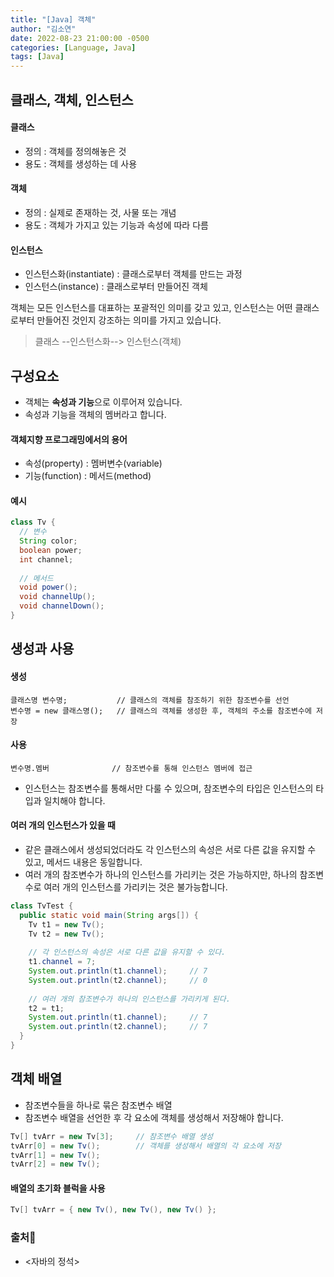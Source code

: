 ```yaml
---
title: "[Java] 객체"
author: "김소연"
date: 2022-08-23 21:00:00 -0500
categories: [Language, Java]
tags: [Java]
---
```




## 클래스, 객체, 인스턴스

#### 클래스
- 정의 : 객체를 정의해놓은 것
- 용도 : 객체를 생성하는 데 사용

#### 객체
- 정의 : 실제로 존재하는 것, 사물 또는 개념
- 용도 : 객체가 가지고 있는 기능과 속성에 따라 다름

#### 인스턴스
- 인스턴스화(instantiate) : 클래스로부터 객체를 만드는 과정
- 인스턴스(instance) : 클래스로부터 만들어진 객체



객체는 모든 인스턴스를 대표하는 포괄적인 의미를 갖고 있고, 
인스턴스는 어떤 클래스로부터 만들어진 것인지 강조하는 의미를 가지고 있습니다.

> 클래스 --인스턴스화--> 인스턴스(객체)



## 구성요소
- 객체는 **속성과 기능**으로 이루어져 있습니다.
- 속성과 기능을 객체의 멤버라고 합니다.




#### 객체지향 프로그래밍에서의 용어

- 속성(property) : 멤버변수(variable)
- 기능(function) : 메서드(method)




#### 예시

```java
class Tv {
  // 변수
  String color;
  boolean power;
  int channel;
  
  // 메서드
  void power();
  void channelUp();
  void channelDown();
}
```



## 생성과 사용

#### 생성

```
클래스명 변수명;			// 클래스의 객체를 참조하기 위한 참조변수를 선언
변수명 = new 클래스명();	// 클래스의 객체를 생성한 후, 객체의 주소를 참조변수에 저장
```

#### 사용

```
변수명.멤버				// 참조변수를 통해 인스턴스 멤버에 접근
```

- 인스턴스는 참조변수를 통해서만 다룰 수 있으며, 참조변수의 타입은 인스턴스의 타입과 일치해야 합니다.




#### 여러 개의 인스턴스가 있을 때

- 같은 클래스에서 생성되었더라도 각 인스턴스의 속성은 서로 다른 값을 유지할 수 있고, 
  메서드 내용은 동일합니다.
- 여러 개의 참조변수가 하나의 인스턴스를 가리키는 것은 가능하지만, 
  하나의 참조변수로 여러 개의 인스턴스를 가리키는 것은 불가능합니다.

```java
class TvTest {
  public static void main(String args[]) {
    Tv t1 = new Tv();
    Tv t2 = new Tv();
    
    // 각 인스턴스의 속성은 서로 다른 값을 유지할 수 있다.
    t1.channel = 7;	
    System.out.println(t1.channel);		// 7
    System.out.println(t2.channel);		// 0
    
    // 여러 개의 참조변수가 하나의 인스턴스를 가리키게 된다.
    t2 = t1;
    System.out.println(t1.channel);		// 7
    System.out.println(t2.channel);		// 7
  }
}
```



## 객체 배열

- 참조변수들을 하나로 묶은 참조변수 배열
- 참조변수 배열을 선언한 후 각 요소에 객체를 생성해서 저장해야 합니다.

```java
Tv[] tvArr = new Tv[3];		// 참조변수 배열 생성
tvArr[0] = new Tv();		// 객체를 생성해서 배열의 각 요소에 저장
tvArr[1] = new Tv();
tvArr[2] = new Tv();
```

#### 배열의 초기화 블럭을 사용

```java
Tv[] tvArr = { new Tv(), new Tv(), new Tv() };
```





### 출처📎

- <자바의 정석>